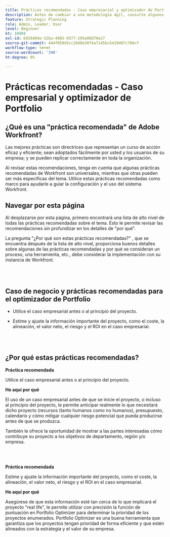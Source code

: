 ```yaml
---
title: Prácticas recomendadas - Caso empresarial y optimizador de Portfolio
description: Antes de cambiar a una metodología ágil, consulte algunos consejos y preguntas que debe hacer.
feature: Strategic Planning
role: Admin, Leader, User
level: Beginner
kt: 10904
exl-id: 6928404e-52ba-4905-9377-295e80d79e27
source-git-commit: 444f059d3cc26d8e3074a7145bc5419407c786cf
workflow-type: tm+mt
source-wordcount: '390'
ht-degree: 0%

---
```


# Prácticas recomendadas - Caso empresarial y optimizador de Portfolio

## ¿Qué es una &quot;práctica recomendada&quot; de Adobe Workfront?

Las mejores prácticas son directrices que representan un curso de acción eficaz y eficiente; sean adoptados fácilmente por usted y los usuarios de su empresa; y se pueden replicar correctamente en toda la organización.

Al revisar estas recomendaciones, tenga en cuenta que algunas prácticas recomendadas de Workfront son universales, mientras que otras pueden ser más específicas del tema. Utilice estas prácticas recomendadas como marco para ayudarle a guiar la configuración y el uso del sistema Workfront.

## Navegar por esta página

Al desplazarse por esta página, primero encontrará una lista de alto nivel de todas las prácticas recomendadas sobre el tema. Esto le permite revisar las recomendaciones sin profundizar en los detalles de &quot;por qué&quot;.

La pregunta &quot;¿Por qué son estas prácticas recomendadas?&quot; , que se encuentra después de la lista de alto nivel, proporciona buenos detalles sobre algunas de las prácticas recomendadas y por qué se consideran un proceso, una herramienta, etc., debe considerar la implementación con su instancia de Workfront.

</br>
</br>

## Caso de negocio y prácticas recomendadas para el optimizador de Portfolio

* Utilice el caso empresarial antes o al principio del proyecto.

* Estime y ajuste la información importante del proyecto, como el coste, la alineación, el valor neto, el riesgo y el ROI en el caso empresarial.

</br>
</br>

## ¿Por qué estas prácticas recomendadas?

**Práctica recomendada**

Utilice el caso empresarial antes o al principio del proyecto.

**He aquí por qué**

El uso de un caso empresarial antes de que se inicie el proyecto, o incluso al principio del proyecto, le permite anticipar realmente lo que necesitará dicho proyecto (recursos (tanto humanos como no humanos), presupuesto, calendario y cómo mitigar cualquier riesgo potencial que pueda producirse antes de que se produzca.

También le ofrece la oportunidad de mostrar a las partes interesadas cómo contribuye su proyecto a los objetivos de departamento, región y/o empresa.

</br>
</br>

**Práctica recomendada**

Estime y ajuste la información importante del proyecto, como el coste, la alineación, el valor neto, el riesgo y el ROI en el caso empresarial.

**He aquí por qué**

Asegúrese de que esta información esté tan cerca de lo que implicará el proyecto &quot;real life&quot;, le permite utilizar con precisión la función de puntuación en Portfolio Optimizer para determinar la prioridad de los proyectos enumerados. Portfolio Optimizer es una buena herramienta que garantiza que los proyectos tengan prioridad de forma eficiente y que estén alineados con la estrategia y el valor de su empresa.
